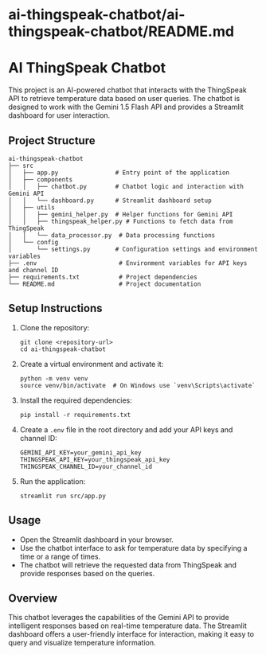 # ai-thingspeak-chatbot/ai-thingspeak-chatbot/README.md

# AI ThingSpeak Chatbot

This project is an AI-powered chatbot that interacts with the ThingSpeak API to retrieve temperature data based on user queries. The chatbot is designed to work with the Gemini 1.5 Flash API and provides a Streamlit dashboard for user interaction.

## Project Structure

```
ai-thingspeak-chatbot
├── src
│   ├── app.py                # Entry point of the application
│   ├── components
│   │   ├── chatbot.py        # Chatbot logic and interaction with Gemini API
│   │   └── dashboard.py      # Streamlit dashboard setup
│   ├── utils
│   │   ├── gemini_helper.py  # Helper functions for Gemini API
│   │   ├── thingspeak_helper.py # Functions to fetch data from ThingSpeak
│   │   └── data_processor.py  # Data processing functions
│   └── config
│       └── settings.py       # Configuration settings and environment variables
├── .env                       # Environment variables for API keys and channel ID
├── requirements.txt           # Project dependencies
└── README.md                  # Project documentation
```

## Setup Instructions

1. Clone the repository:
   ```
   git clone <repository-url>
   cd ai-thingspeak-chatbot
   ```

2. Create a virtual environment and activate it:
   ```
   python -m venv venv
   source venv/bin/activate  # On Windows use `venv\Scripts\activate`
   ```

3. Install the required dependencies:
   ```
   pip install -r requirements.txt
   ```

4. Create a `.env` file in the root directory and add your API keys and channel ID:
   ```
   GEMINI_API_KEY=your_gemini_api_key
   THINGSPEAK_API_KEY=your_thingspeak_api_key
   THINGSPEAK_CHANNEL_ID=your_channel_id
   ```

5. Run the application:
   ```
   streamlit run src/app.py
   ```

## Usage

- Open the Streamlit dashboard in your browser.
- Use the chatbot interface to ask for temperature data by specifying a time or a range of times.
- The chatbot will retrieve the requested data from ThingSpeak and provide responses based on the queries.

## Overview

This chatbot leverages the capabilities of the Gemini API to provide intelligent responses based on real-time temperature data. The Streamlit dashboard offers a user-friendly interface for interaction, making it easy to query and visualize temperature information.